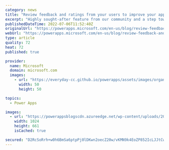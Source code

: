 ```yaml
---
category: news
title: "Review feedback and ratings from your users to improve your apps"
excerpt: "Highly sought-after feature from our community and a step towards improving quality of apps built on Power Platform. "
publishedDateTime: 2022-07-06T11:52:40Z
originalUrl: "https://powerapps.microsoft.com/en-us/blog/review-feedback-and-ratings-from-your-users-to-improve-your-apps/"
webUrl: "https://powerapps.microsoft.com/en-us/blog/review-feedback-and-ratings-from-your-users-to-improve-your-apps/"
type: article
quality: 72
heat: 72
published: true

provider:
  name: Microsoft
  domain: microsoft.com
  images:
    - url: "https://everyday-cc.github.io/powerapps/assets/images/organizations/microsoft.com-50x50.jpg"
      width: 50
      height: 50

topics:
  - Power Apps

images:
  - url: "https://powerappsblogscdn.azureedge.net/wp-content/uploads/2022/07/app-ratings-overview-3-1024x661.png"
    width: 1024
    height: 661
    isCached: true

secured: "D2RcSoRrh+w0h6BmSa6ptpPj0lDKwn2oecZ20w/vKMN9k4EoZP852IcLJJtCwVipXHPihfrdtTRySh0hbtGF88jvnAQ4lTbGnKnMvls3+NgVf9gLoz/QPYtDIdyiJemaCgZjYNCMV6TdxH3bIjClYqh8Z5n/78Z332VMsnWkOd6QuVm9rKZpIwLrDTCb0pBM1zvmJ7Hg5CPSP/7dXIqThahyqm1SnpC2dxT7bWfpdH+SJn4DDGdJYaSU9zF8OezOHsJNcbuwvKygEux9NJo8LUzt5ApArx6ZStEt/oAcAXe5c9y+eoBoCr6qd+3VxLC+4IMSnrvU51h8GLO+qZWXWS54niWg9v66riFocHWrBac=;chYRiCNOrekPTXCl90EOTw=="
---
```


